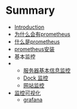 # Summary

* [Introduction](README.md)
* [为什么会有prometheus](chapter1.md)
* [什么是prometheus](shi-yao-shi-prometheus.md)
* [prometheus安装](prometheusan-zhuang.md)
* 基本监控
* * [服务器基本信息监控](fu-wu-qi-ji-ben-xin-xi-jian-kong/node-exporter.md)
  * [Dock 监控](dock-jian-kong.md)
  * [网站监控](fu-wu-qi-ji-ben-xin-xi-jian-kong/wang-zhan-jian-kong.md)
* [监控可视化](ji-ben-jian-kong.md)
  * [grafana](ji-ben-jian-kong/grafana.md)



